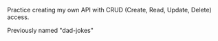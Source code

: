 Practice creating my own API with CRUD (Create, Read, Update, Delete) access.

Previously named "dad-jokes"
